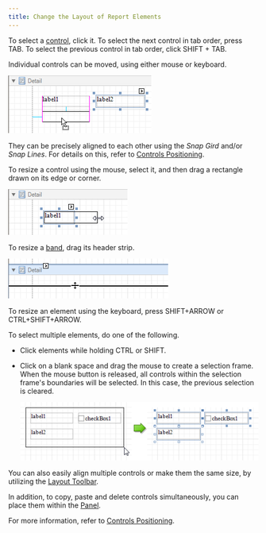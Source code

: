 ```yaml
---
title: Change the Layout of Report Elements
---
```

To select a [control](../../../../../interface-elements-for-desktop/articles/report-designer/report-designer-for-winforms/report-designer-reference/report-controls.md), click it. To select the next control in tab order, press TAB. To select the previous control in tab order, click SHIFT + TAB.

Individual controls can be moved, using either mouse or keyboard.

![RD_SnapGrid_4](../../../../images/Img11122.png)

They can be precisely aligned to each other using the _Snap Gird_ and/or _Snap Lines_. For details on this, refer to [Controls Positioning](../../../../../interface-elements-for-desktop/articles/report-designer/report-designer-for-winforms/create-reports/basic-operations/controls-positioning.md).

To resize a control using the mouse, select it, and then drag a rectangle drawn on its edge or corner.

![ReportLayout-Resizing](../../../../images/Img9168.png)

To resize a [band](../../../../../interface-elements-for-desktop/articles/report-designer/report-designer-for-winforms/report-designer-reference/report-bands.md), drag its header strip.

![ReportLayout-ResizingBands](../../../../images/Img11125.png)

To resize an element using the keyboard, press SHIFT+ARROW or CTRL+SHIFT+ARROW.

To select multiple elements, do one of the following.
* Click elements while holding CTRL or SHIFT.
* Click on a blank space and drag the mouse to create a selection frame. When the mouse button is released, all controls within the selection frame's boundaries will be selected. In this case, the previous selection is cleared.
	
	![ReportLayout-Selecting](../../../../images/Img11124.png)

You can also easily align multiple controls or make them the same size, by utilizing the [Layout Toolbar](../../../../../interface-elements-for-desktop/articles/report-designer/report-designer-for-winforms/report-designer-reference/report-designer-ui/layout-toolbar.md).

In addition, to copy, paste and delete controls simultaneously, you can place them within the [Panel](../../../../../interface-elements-for-desktop/articles/report-designer/report-designer-for-winforms/report-designer-reference/report-controls/panel.md).

For more information, refer to [Controls Positioning](../../../../../interface-elements-for-desktop/articles/report-designer/report-designer-for-winforms/create-reports/basic-operations/controls-positioning.md).
